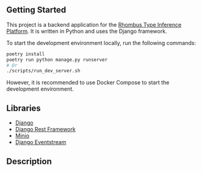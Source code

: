 ## Getting Started

This project is a backend application for the [Rhombus Type Inference Platform](../../README.md). 
It is written in Python and uses the Django framework.

To start the development environment locally, run the following commands:

```sh
poetry install
poetry run python manage.py runserver
# Or
./scripts/run_dev_server.sh
```

However, it is recommended to use Docker Compose to start the development environment.

## Libraries

- [Django](https://www.djangoproject.com/)
- [Django Rest Framework](https://www.django-rest-framework.org/)
- [Minio](https://min.io/)
- [Django Eventstream](https://github.com/fanout/django-eventstream/)

## Description
